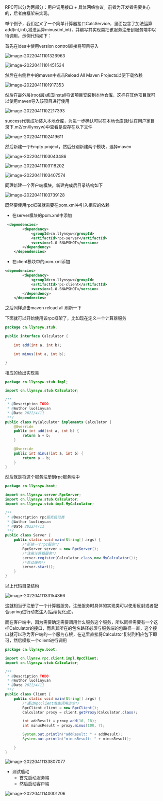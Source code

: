 RPC可以分为两部分：用户调用接口 + 具体网络协议。前者为开发者需要关心的，后者由框架来实现。

举个例子，我们定义了一个简单计算器接口CalcService，里面包含了加法运算add(int,int),减法运算minus(int,int)，并编写其实现类把该服务注册到服务端中以待调用，示例代码如下：

首先在idea中使用version control直接将项目导入

![image-20220411101326963](https://llynsyw.oss-cn-beijing.aliyuncs.com/img/image-20220411101326963.png)

![image-20220411101451534](https://llynsyw.oss-cn-beijing.aliyuncs.com/img/image-20220411101451534.png)

然后在右侧栏中的maven中点击Reload All Maven Projects以便下载依赖

![image-20220411101917353](https://llynsyw.oss-cn-beijing.aliyuncs.com/img/image-20220411101917353.png)

然后在最外层(root层)点击install将该项目安装到本地仓库，这样在其他项目就可以使用maven导入该项目进行使用

![image-20220411102217393](https://llynsyw.oss-cn-beijing.aliyuncs.com/img/image-20220411102217393.png)

success代表成功装入本地仓库，为进一步确认可以在本地仓库(默认在用户家目录下.m2/cn/llynsyw)中查看是否存在以下文件

![image-20220411102419611](https://llynsyw.oss-cn-beijing.aliyuncs.com/img/image-20220411102419611.png)

然后新建一个Empty project，然后分别新建两个模块，选择maven

![image-20220411103043486](https://llynsyw.oss-cn-beijing.aliyuncs.com/img/image-20220411103043486.png)

![image-20220411103118202](https://llynsyw.oss-cn-beijing.aliyuncs.com/img/image-20220411103118202.png)

![image-20220411103407574](https://llynsyw.oss-cn-beijing.aliyuncs.com/img/image-20220411103407574.png)

同理新建一个客户端模块，新建完成后目录结构如下

![image-20220411103739128](https://llynsyw.oss-cn-beijing.aliyuncs.com/img/image-20220411103739128.png)

既然要使用rpc框架就需要在pom.xml中引入相应的依赖

- 在server模块的pom.xml中添加

```xml
 <dependencies>
        <dependency>
            <groupId>cn.llynsyw</groupId>
            <artifactId>rpc-server</artifactId>
            <version>1.0-SNAPSHOT</version>
        </dependency>
    </dependencies>
```

- 在client模块中的pom.xml添加

```xml
<dependencies>
        <dependency>
            <groupId>cn.llynsyw</groupId>
            <artifactId>rpc-client</artifactId>
            <version>1.0-SNAPSHOT</version>
        </dependency>
    </dependencies>
```

之后同样点击maven reload all 刷新一下

下面就可以开始使用该rpc框架了，比如现在定义一个计算器服务

```java
package cn.llynsyw.stub;

public interface Calculator {
	
	int add(int a, int b);

	int minus(int a, int b);

}
```

相应的给出实现类

```java
package cn.llynsyw.stub.impl;

import cn.llynsyw.stub.Calculator;

/**
 * @Description TODO
 * @Author luolinyuan
 * @Date 2022/4/11
 **/
public class MyCalculator implements Calculator {
	@Override
	public int add(int a, int b) {
		return a + b;
	}

	@Override
	public int minus(int a, int b) {
		return a - b;
	}
}
```

然后就是将这个服务注册到rpc服务端中

~~~java
package cn.llynsyw.boot;

import cn.llynsyw.server.RpcServer;
import cn.llynsyw.stub.Calculator;
import cn.llynsyw.stub.impl.MyCalculator;

/**
 * @Description rpc服务启动类
 * @Author luolinyuan
 * @Date 2022/4/11
 **/
public class Server {
	public static void main(String[] args) {
		/*新建一个rpc服务*/
		RpcServer server = new RpcServer();
		/*注册计算器服务*/
		server.register(Calculator.class,new MyCalculator());
		/*启动服务*/
		server.start();
	}
}
~~~

以上代码目录结构

![image-20220411133154366](https://llynsyw.oss-cn-beijing.aliyuncs.com/img/image-20220411133154366.png)

这就相当于注册了一个计算器服务，注册服务时具体的实现类可以使用反射或者配合spring进行动态注入(后续优化点)，

而在客户端中，因为需要确定需要调用什么服务这个服务，所以同样需要有一个这样Calculator的接口，而且其所在的包名路径必须与服务端的包路径一直，这个接口就可以称为客户端的一个服务存根，在这里直接将Calculator复制到相应包下即可，然后模拟一个client进行调用

```java
package cn.llynsyw.boot;

import cn.llynsw.rpc.client.impl.RpcClient;
import cn.llynsyw.stub.Calculator;

/**
 * @Description TODO
 * @Author luolinyuan
 * @Date 2022/4/11
 **/
public class Client {
	public static void main(String[] args) {
		/*通过RpcClient发生调用请求*/
		RpcClient client = new RpcClient();
		Calculator proxy = client.getProxy(Calculator.class);

		int addResult = proxy.add(10, 18);
		int minusResult = proxy.minus(100, 7);

		System.out.println("addResult: " + addResult);
		System.out.println("minusResult: " + minusResult);

	}
}
```

![image-20220411133807077](https://llynsyw.oss-cn-beijing.aliyuncs.com/img/image-20220411133807077.png)

- 测试启动
    - 首先启动服务端
    - 然后启动客户端

![image-20220411140001206](https://llynsyw.oss-cn-beijing.aliyuncs.com/img/image-20220411140001206.png)

